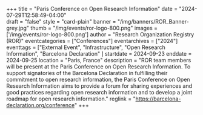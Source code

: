 +++
title = "Paris Conference on Open Research Information" 
date = "2024-07-29T12:58:49-04:00"  
draft = "false" 
style = "card-plain" 
banner = "/img/banners/ROR_Banner-grey.jpg" 
thumb = "/img/events/ror-logo-800.png" 
images = ['/img/events/ror-logo-800.png']
author = "Research Organization Registry (ROR)" 
eventcategories = ["Conferences"]
eventarchives = ["2024"]
eventtags = ["External Event", "Infrastructure", "Open Research Information", "Barcelona Declaration" ]
startdate = 2024-09-23
enddate = 2024-09-25
location = "Paris, France"
description = "ROR team members will be present at the Paris Conference on Open Research Information. To support signatories of the Barcelona Declaration in fulfilling their commitment to open research information, the Paris Conference on Open Research Information aims to provide a forum for sharing experiences and good practices regarding open research information and to develop a joint roadmap for open research information."
reglink = "https://barcelona-declaration.org/conference"
+++


<!-- Post-event content template

## Materials 

- [Slides from event]()

<iframe src=""></iframe>

---

## Recording 

{{< youtube id="" >}}

--- 

--> 

